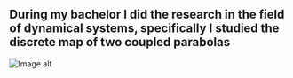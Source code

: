 ## During my bachelor I did the research in the field of dynamical systems, specifically I studied the discrete map of two coupled parabolas
![Image alt](https://github.com/{ulivanlrn}/{repository}/raw/{branch}/{path}/image.png)

